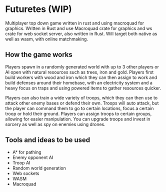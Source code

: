 # Futuretes (WIP)

Multiplayer top down game written in rust and using macroquad for graphics. Written in Rust and use Macroquad crate for graphics and ws crate for web socket server, also written in Rust. Will target both native as well as wasm, with online matchmaking.

## How the game works

Players spawn in a randomly generated world with up to 3 other players or AI open with natural resources such as trees, iron and gold. Players first build workers with wood and iron which they can then assign to work and build defenses around their homebase, with an electricity system and a heavy focus on traps and using powered items to gather resources quicker.

Players can also train a wide variety of troops, which they can then use to attack other enemy bases or defend their own. Troops will auto attack, but the player can command them to go to certain locations, focus a certain troop or hold their ground. Players can assign troops to certain groups, allowing for easier manipulation. You can upgrade troops and invest in sorcery as well as spy on enemies using drones.

## Tools and ideas to be used

- A* for pathing
- Enemy opponent AI
- Troop AI
- Random world generation
- Web sockets
- WASM
- Macroquad
